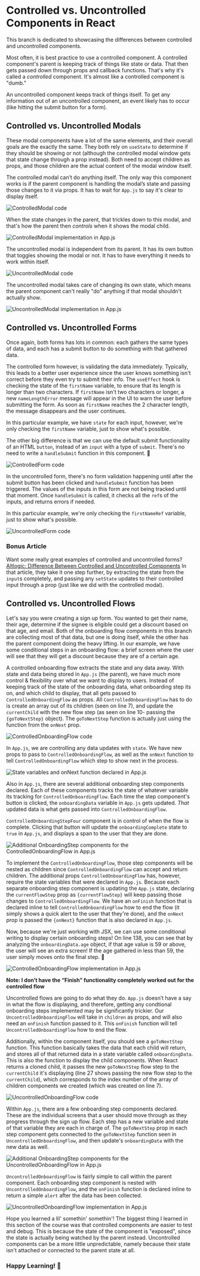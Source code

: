 # Controlled vs. Uncontrolled Components in React

This branch is dedicated to showcasing the differences between controlled and uncontrolled components. 

Most often, it is best practice to use a controlled component. A controlled component's parent is keeping track of things like state or data. That then gets passed down through props and callback functions. That's why it's called a _controlled_ component. It's almost like a controlled component is "dumb."

An uncontrolled component keeps track of things itself. To get any information out of an uncontrolled component, an event likely has to occur (like hitting the submit button for a form).

## Controlled vs. Uncontrolled Modals

These modal components have a lot of the same elements, and their overall goals are the exactly the same. They both rely on `useState` to determine if they should be showing or not (although the controlled modal window gets that state change through a prop instead). Both need to accept children as props, and those children are the actual content of the modal window itself. 

The controlled modal can’t do anything itself. The only way this component works is if the parent component is handling the modal’s state and passing those changes to it via props. It has to wait for `App.js` to say it's clear to display itself.

![ControlledModal code](public/ControlledModal.png)

When the state changes in the parent, that trickles down to this modal, and that's how the parent then _controls_ when it shows the modal child.

![ControlledModal implementation in App.js](public/App_ControlledModal.png)

The uncontrolled modal is independent from its parent. It has its own button that toggles showing the modal or not. It has to have everything it needs to work within itself. 

![UncontrolledModal code](public/UncontrolledModal.png)

The uncontrolled modal takes care of changing its own state, which means the parent component can't really "do" anything if that modal shouldn't actually show. 

![UncontrolledModal implementation in App.js](public/App_UncontrolledModal.png)

## Controlled vs. Uncontrolled Forms

Once again, both forms has lots in common: each gathers the same types of data, and each has a submit button to do something with that gathered data.

The controlled form however, is validating the data immediately. Typically, this leads to a better user experience since the user knows something isn't correct before they even try to submit their info. The `useEffect` hook is checking the state of the `firstName` variable, to ensure that its length is longer than two characters. If `firstName` isn't two characters or longer, a new `nameLengthError` message will appear in the UI to warn the user before submitting the form. As soon as `firstName` reaches the 2 character length, the message disappears and the user continues.

In this particular example, we have `state` for each input, however, we're only checking the `firstName` variable, just to show what's possible. 

The other big difference is that we can use the default submit functionality of an HTML `button`, instead of an `input` with a type of `submit`. There's no need to write a `handleSubmit` function in this component. 🥳

![ControlledForm code](public/ControlledForm.png)

In the uncontrolled form, there's no form validation happening until after the submit button has been clicked and `handleSubmit` function has been triggered. The values of the inputs in this form are not being tracked until that moment. Once `handleSubmit` is called, it checks all the `ref`s of the inputs, and returns errors if needed. 

In this particular example, we're only checking the `firstNameRef` variable, just to show what's possible. 

![UncontrolledForm code](public/UncontrolledForm.png)

### **Bonus Article**

Want some really great examples of controlled and uncontrolled forms? [Altlogic: Difference Between Controlled and Uncontrolled Components](https://www.altogic.com/blog/difference-between-controlled-and-uncontrolled-component#:~:text=Controlled%20components%20in%20React%20allow,of%20state%20in%20larger%20projects.) In that article, they take it one step further, by extracting the state from the `input`s completely, and passing any `setState` updates to their controlled input through a prop (just like we did with the controlled modal). 


## Controlled vs. Uncontrolled Flows

Let's say you were creating a sign up form. You wanted to get their name, their age, determine if the signee is eligible could get a discount based on that age, and email. Both of the onboarding flow components in this branch are collecting most of that data, but one is doing itself, while the other has the parent component doing the heavy lifting. In our example, we have some conditional steps in an onboarding flow: a brief screen where the user will see that they will get a discount because they are of a certain age. 

A controlled onboarding flow extracts the state and any data away. With state and data being stored in `App.js` (the parent), we have much more control & flexibility over what we want to display to users. Instead of keeping track of the state of the onboarding data, what onboarding step its on, and which child to display, that all gets passed to `ControlledOnboardingFlow` as props. All `ControlledOnboardingFlow` has to do is create an array out of its children (seen on line 7), and update the `currentChild` with the new flow step (as seen on line 10- passing the `{goToNextStep}` object). The `goToNextStep` function is actually just using the function from the `onNext` prop.

![ControlledOnboardingFlow code](public/ControlledOnboardingFlow.png)

In `App.js`, we are controlling any data updates with `state`. We have new props to pass to `ControlledOnboardingFlow`, as well as the `onNext` function to tell `ControlledOnboardingFlow` which step to show next in the process.

![State variables and onNext function declared in App.js](public/App_ControlledState.png)

Also in `App.js`, there are several additional onboarding step components declared. Each of these components tracks the state of whatever variable its tracking for `ControlledOnboardingFlow`. Each time the step component's button is clicked, the `onboardingData` variable in `App.js` gets updated. _That_ updated data is what gets passed into `ControlledOnboardingFlow`.

`ControlledOnboardingStepFour` component is in control of when the flow is complete. Clicking that button will update the `onboardingComplete` state to `true` in `App.js`, and displays a span to the user that they are done. 

![Additional OnboardingStep components for the ControlledOnboardingFlow in App.js](public/ControlledComponents.png)

To implement the `ControlledOnboardingFlow`, those step components will be nested as children since `ControlledOnboardingFlow` can accept and return children. The additional props `ControlledOnboardingFlow` has, however, require the state variables that were declared in `App.js`. Because each separate onboarding step component is updating the `App.js` state, declaring the `currentFlowStep` prop as `{currentFlowStep}` will keep passing those changes to `ControlledOnboardingFlow`. We have an `onFinish` function that is declared inline to tell `ControlledOnboardingFlow` how to end the flow (it simply shows a quick alert to the user that they're done), and the `onNext` prop is passed the `{onNext}` function that is also declared in `App.js`. 

Now, because we're just working with JSX, we can use some conditional writing to display certain onboarding steps! On line 138, you can see that by analyzing the `onboardingData.age` object, if that age value is 59 or above, the user will see an extra screen! If the age gathered in less than 59, the user simply moves onto the final step. 🤯

![ControlledOnboardingFlow implementation in App.js](public/App_ControlledOnboardingFlow.png)

**Note: I don’t have the “Finish” functionality completely worked out for the controlled flow**

Uncontrolled flows are going to do what they do. `App.js` doesn’t have a say in what the flow is displaying, and therefore, getting any condtional onboarding steps implemented may be significantly trickier. Our `UncontrolledOnboardingFlow` will take in `children` as props, and will also need an `onFinish` function passed to it. This `onFinish` function will tell `UncontrolledOnboardingFlow` how to end the flow. 

Additionally, within the component itself, you should see a `goToNextStep` function. This function basically takes the data that each child will return, and stores all of that returned data in a state variable called `onboardingData`. This is also the function to display the child components. When React returns a cloned child, it passes the new `goToNextStep` flow step to the `currentChild` it's displaying (line 27 shows passing the new flow step to the `currentChild`), which corresponds to the index number of the array of children components we created (which was created on line 7).

![UncontrolledOnboardingFlow code](public/UncontrolledOnboardingFlow.png)

Within `App.js`, there are a few onboarding step components declared. These are the individual screens that a user should move through as they progress through the sign up flow. Each step has a new variable and state of that variable they are each in charge of. The `goToNextStep` prop in each step component gets connected to the `goToNextStep` function seen in `UncontrolledOnboardingFlow`, and then update's `onboardingData` with the new data as well. 

![Additional OnboardingStep components for the UncontrolledOnboardingFlow in App.js](public/UncontrolledComponents.png)

`UncontrolledOnboardingFlow` is fairly simple to call within the parent component. Each onboarding step component is nested with `UncontrolledOnboardingFlow`, and the `onFinish` function is declared inline to return a simple `alert` after the data has been collected.

![UncontrolledOnboardingFlow implementation in App.js](public/App_UncontrolledOnboardingFlow.png)

Hope you learned a lil' somethin' somethin'! The biggest thing I learned in this section of the course was that controlled components are easier to test and debug. This is because the state of the component is "exposed", since the state is actually being watched by the parent instead. Uncontrolled components can be a more little unpredictable, namely because their state isn't attached or connected to the parent state at all.

### **Happy Learning! 🚀**

